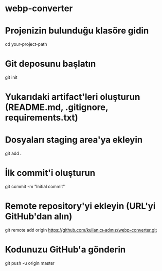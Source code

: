 # webp-converter

# Projenizin bulunduğu klasöre gidin
cd your-project-path

# Git deposunu başlatın
git init

# Yukarıdaki artifact'leri oluşturun (README.md, .gitignore, requirements.txt)

# Dosyaları staging area'ya ekleyin
git add .

# İlk commit'i oluşturun
git commit -m "Initial commit"

# Remote repository'yi ekleyin (URL'yi GitHub'dan alın)
git remote add origin https://github.com/kullanıcı-adınız/webp-converter.git

# Kodunuzu GitHub'a gönderin
git push -u origin master
